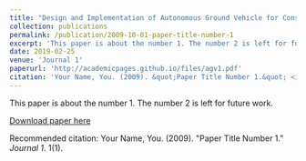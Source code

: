 ```yaml
---
title: "Design and Implementation of Autonomous Ground Vehicle for Constrained Environments"
collection: publications
permalink: /publication/2009-10-01-paper-title-number-1
excerpt: 'This paper is about the number 1. The number 2 is left for future work.'
date: 2019-02-25
venue: 'Journal 1'
paperurl: 'http://academicpages.github.io/files/agv1.pdf'
citation: 'Your Name, You. (2009). &quot;Paper Title Number 1.&quot; <i>Journal 1</i>. 1(1).'
---
```

This paper is about the number 1. The number 2 is left for future work.

[Download paper here](http://academicpages.github.io/files/agv1.pdf)

Recommended citation: Your Name, You. (2009). "Paper Title Number 1." <i>Journal 1</i>. 1(1).